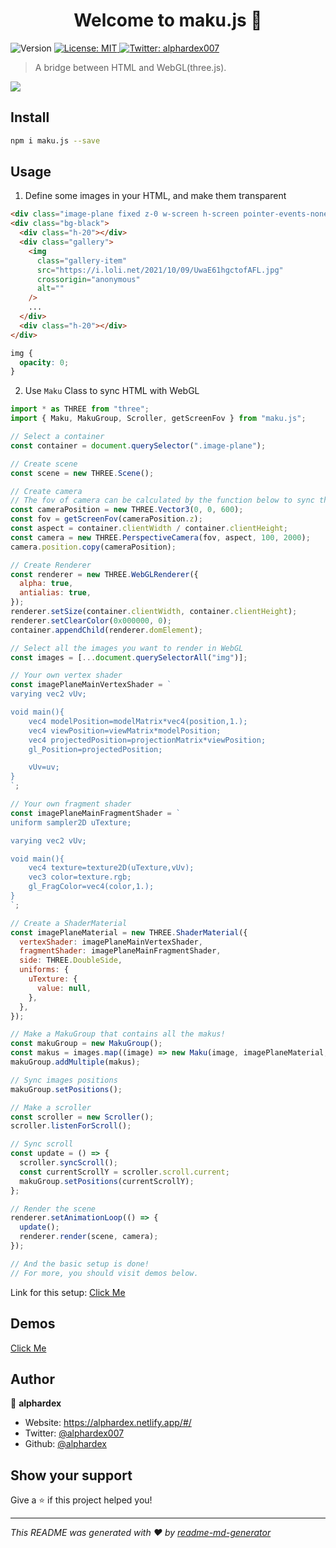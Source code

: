 <h1 align="center">Welcome to maku.js 👋</h1>
<p>
  <img alt="Version" src="https://img.shields.io/badge/version-1.0.1-blue.svg?cacheSeconds=2592000" />
  <a href="#" target="_blank">
    <img alt="License: MIT" src="https://img.shields.io/badge/License-MIT-yellow.svg" />
  </a>
  <a href="https://twitter.com/alphardex007" target="_blank">
    <img alt="Twitter: alphardex007" src="https://img.shields.io/twitter/follow/alphardex007.svg?style=social" />
  </a>
</p>

> A bridge between HTML and WebGL(three.js).

![](https://i.loli.net/2021/10/15/oAHf84UvLmztTyO.gif)

## Install

```sh
npm i maku.js --save
```

## Usage

1. Define some images in your HTML, and make them transparent

```html
<div class="image-plane fixed z-0 w-screen h-screen pointer-events-none"></div>
<div class="bg-black">
  <div class="h-20"></div>
  <div class="gallery">
    <img
      class="gallery-item"
      src="https://i.loli.net/2021/10/09/UwaE61hgctofAFL.jpg"
      crossorigin="anonymous"
      alt=""
    />
    ...
  </div>
  <div class="h-20"></div>
</div>
```

```css
img {
  opacity: 0;
}
```

2. Use `Maku` Class to sync HTML with WebGL

```js
import * as THREE from "three";
import { Maku, MakuGroup, Scroller, getScreenFov } from "maku.js";

// Select a container
const container = document.querySelector(".image-plane");

// Create scene
const scene = new THREE.Scene();

// Create camera
// The fov of camera can be calculated by the function below to sync the unit
const cameraPosition = new THREE.Vector3(0, 0, 600);
const fov = getScreenFov(cameraPosition.z);
const aspect = container.clientWidth / container.clientHeight;
const camera = new THREE.PerspectiveCamera(fov, aspect, 100, 2000);
camera.position.copy(cameraPosition);

// Create Renderer
const renderer = new THREE.WebGLRenderer({
  alpha: true,
  antialias: true,
});
renderer.setSize(container.clientWidth, container.clientHeight);
renderer.setClearColor(0x000000, 0);
container.appendChild(renderer.domElement);

// Select all the images you want to render in WebGL
const images = [...document.querySelectorAll("img")];

// Your own vertex shader
const imagePlaneMainVertexShader = `
varying vec2 vUv;

void main(){
    vec4 modelPosition=modelMatrix*vec4(position,1.);
    vec4 viewPosition=viewMatrix*modelPosition;
    vec4 projectedPosition=projectionMatrix*viewPosition;
    gl_Position=projectedPosition;

    vUv=uv;
}
`;

// Your own fragment shader
const imagePlaneMainFragmentShader = `
uniform sampler2D uTexture;

varying vec2 vUv;

void main(){
    vec4 texture=texture2D(uTexture,vUv);
    vec3 color=texture.rgb;
    gl_FragColor=vec4(color,1.);
}
`;

// Create a ShaderMaterial
const imagePlaneMaterial = new THREE.ShaderMaterial({
  vertexShader: imagePlaneMainVertexShader,
  fragmentShader: imagePlaneMainFragmentShader,
  side: THREE.DoubleSide,
  uniforms: {
    uTexture: {
      value: null,
    },
  },
});

// Make a MakuGroup that contains all the makus!
const makuGroup = new MakuGroup();
const makus = images.map((image) => new Maku(image, imagePlaneMaterial, scene));
makuGroup.addMultiple(makus);

// Sync images positions
makuGroup.setPositions();

// Make a scroller
const scroller = new Scroller();
scroller.listenForScroll();

// Sync scroll
const update = () => {
  scroller.syncScroll();
  const currentScrollY = scroller.scroll.current;
  makuGroup.setPositions(currentScrollY);
};

// Render the scene
renderer.setAnimationLoop(() => {
  update();
  renderer.render(scene, camera);
});

// And the basic setup is done!
// For more, you should visit demos below.
```

Link for this setup: [Click Me](https://codepen.io/alphardex/pen/bGrVzvO)

## Demos

[Click Me](https://codepen.io/collection/xKGjro)

## Author

👤 **alphardex**

- Website: https://alphardex.netlify.app/#/
- Twitter: [@alphardex007](https://twitter.com/alphardex007)
- Github: [@alphardex](https://github.com/alphardex)

## Show your support

Give a ⭐️ if this project helped you!

---

_This README was generated with ❤️ by [readme-md-generator](https://github.com/kefranabg/readme-md-generator)_
